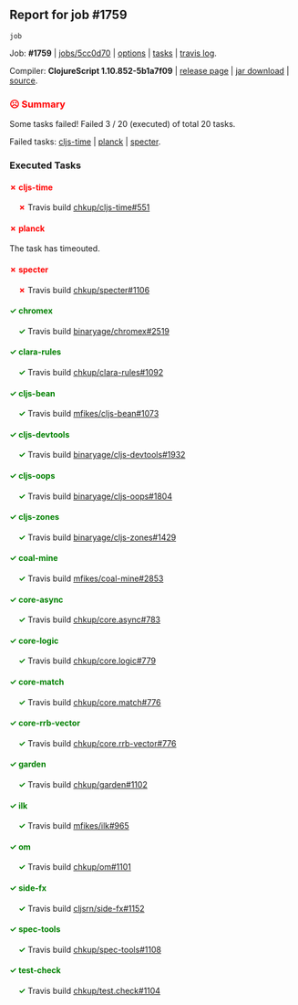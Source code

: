 ## Report for job #1759
```
job
```


Job: **#1759** | [jobs/5cc0d70](https://github.com/cljs-oss/canary/commit/5cc0d70c2da59d8191260a1513377d0300b8166c) | [options](options.edn) | [tasks](tasks.edn) | [travis log](https://travis-ci.org/cljs-oss/canary/builds/768295684).

Compiler: **ClojureScript 1.10.852-5b1a7f09** | [release page](https://github.com/cljs-oss/canary/releases/tag/r1.10.852-5b1a7f09) | [jar download](https://github.com/cljs-oss/canary/releases/download/r1.10.852-5b1a7f09/clojurescript-1.10.852-5b1a7f09.jar) | [source](https://github.com/clojure/clojurescript/commit/5b1a7f0914b5aa50aac2deb2fbfce4e595243f7d).

### <b style='color:red'>☹ Summary</b>

Some tasks failed! Failed 3 / 20 (executed) of total 20 tasks.

Failed tasks: [cljs-time](#-cljs-time) | [planck](#-planck) | [specter](#-specter).

### Executed Tasks

#### <b style='color:red'>&#x2717; cljs-time</b>
&nbsp;&nbsp;&nbsp;&nbsp;<b style='color:red'>&#x2717;</b> Travis build [chkup/cljs-time#551](https://travis-ci.org/chkup/cljs-time/builds/768295839)<br>

#### <b style='color:red'>&#x2717; planck</b>
The task has timeouted.

#### <b style='color:red'>&#x2717; specter</b>
&nbsp;&nbsp;&nbsp;&nbsp;<b style='color:red'>&#x2717;</b> Travis build [chkup/specter#1106](https://travis-ci.org/chkup/specter/builds/768295941)<br>

#### <b style='color:green'>&#x2713; chromex</b>
&nbsp;&nbsp;&nbsp;&nbsp;<b style='color:green'>&#x2713;</b> Travis build [binaryage/chromex#2519](https://travis-ci.org/binaryage/chromex/builds/768295825)<br>

#### <b style='color:green'>&#x2713; clara-rules</b>
&nbsp;&nbsp;&nbsp;&nbsp;<b style='color:green'>&#x2713;</b> Travis build [chkup/clara-rules#1092](https://travis-ci.org/chkup/clara-rules/builds/768295827)<br>

#### <b style='color:green'>&#x2713; cljs-bean</b>
&nbsp;&nbsp;&nbsp;&nbsp;<b style='color:green'>&#x2713;</b> Travis build [mfikes/cljs-bean#1073](https://travis-ci.org/mfikes/cljs-bean/builds/768295829)<br>

#### <b style='color:green'>&#x2713; cljs-devtools</b>
&nbsp;&nbsp;&nbsp;&nbsp;<b style='color:green'>&#x2713;</b> Travis build [binaryage/cljs-devtools#1932](https://travis-ci.org/binaryage/cljs-devtools/builds/768295833)<br>

#### <b style='color:green'>&#x2713; cljs-oops</b>
&nbsp;&nbsp;&nbsp;&nbsp;<b style='color:green'>&#x2713;</b> Travis build [binaryage/cljs-oops#1804](https://travis-ci.org/binaryage/cljs-oops/builds/768295835)<br>

#### <b style='color:green'>&#x2713; cljs-zones</b>
&nbsp;&nbsp;&nbsp;&nbsp;<b style='color:green'>&#x2713;</b> Travis build [binaryage/cljs-zones#1429](https://travis-ci.org/binaryage/cljs-zones/builds/768295846)<br>

#### <b style='color:green'>&#x2713; coal-mine</b>
&nbsp;&nbsp;&nbsp;&nbsp;<b style='color:green'>&#x2713;</b> Travis build [mfikes/coal-mine#2853](https://travis-ci.org/mfikes/coal-mine/builds/768295853)<br>

#### <b style='color:green'>&#x2713; core-async</b>
&nbsp;&nbsp;&nbsp;&nbsp;<b style='color:green'>&#x2713;</b> Travis build [chkup/core.async#783](https://travis-ci.org/chkup/core.async/builds/768295859)<br>

#### <b style='color:green'>&#x2713; core-logic</b>
&nbsp;&nbsp;&nbsp;&nbsp;<b style='color:green'>&#x2713;</b> Travis build [chkup/core.logic#779](https://travis-ci.org/chkup/core.logic/builds/768295861)<br>

#### <b style='color:green'>&#x2713; core-match</b>
&nbsp;&nbsp;&nbsp;&nbsp;<b style='color:green'>&#x2713;</b> Travis build [chkup/core.match#776](https://travis-ci.org/chkup/core.match/builds/768295891)<br>

#### <b style='color:green'>&#x2713; core-rrb-vector</b>
&nbsp;&nbsp;&nbsp;&nbsp;<b style='color:green'>&#x2713;</b> Travis build [chkup/core.rrb-vector#776](https://travis-ci.org/chkup/core.rrb-vector/builds/768295893)<br>

#### <b style='color:green'>&#x2713; garden</b>
&nbsp;&nbsp;&nbsp;&nbsp;<b style='color:green'>&#x2713;</b> Travis build [chkup/garden#1102](https://travis-ci.org/chkup/garden/builds/768295937)<br>

#### <b style='color:green'>&#x2713; ilk</b>
&nbsp;&nbsp;&nbsp;&nbsp;<b style='color:green'>&#x2713;</b> Travis build [mfikes/ilk#965](https://travis-ci.org/mfikes/ilk/builds/768295897)<br>

#### <b style='color:green'>&#x2713; om</b>
&nbsp;&nbsp;&nbsp;&nbsp;<b style='color:green'>&#x2713;</b> Travis build [chkup/om#1101](https://travis-ci.org/chkup/om/builds/768295904)<br>

#### <b style='color:green'>&#x2713; side-fx</b>
&nbsp;&nbsp;&nbsp;&nbsp;<b style='color:green'>&#x2713;</b> Travis build [cljsrn/side-fx#1152](https://travis-ci.org/cljsrn/side-fx/builds/768295939)<br>

#### <b style='color:green'>&#x2713; spec-tools</b>
&nbsp;&nbsp;&nbsp;&nbsp;<b style='color:green'>&#x2713;</b> Travis build [chkup/spec-tools#1108](https://travis-ci.org/chkup/spec-tools/builds/768295910)<br>

#### <b style='color:green'>&#x2713; test-check</b>
&nbsp;&nbsp;&nbsp;&nbsp;<b style='color:green'>&#x2713;</b> Travis build [chkup/test.check#1104](https://travis-ci.org/chkup/test.check/builds/768295908)<br>